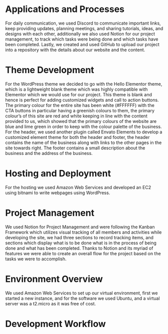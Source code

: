 # Applications and Processes

For daily communication, we used Discord to communicate important links, keep providing updates, planning meetings, and sharing tutorials, ideas, and designs with each other, additionally we also used Notion for our project management, to track which tasks were being done and which tasks have been completed. Lastly, we created and used GitHub to upload our project into a repository with the details about our website and the content.

# Theme Development

For the WordPress theme we decided to go with the Hello Elementor theme, which is a lightweight blank theme which was highly compatible with Elementor which we would use for our project. This theme is blank and hence is perfect for adding customized widgets and call to action buttons.
The primary colour for the entire site has been white (#FFFFFF) with the CTA buttons in particular having a greenish colours to them, the primary colour’s of this site are red and white keeping in line with the content provided to us, which showed that the primary colours of the website are blue and lime green in order to keep with the colour palette of the business.
For the header, we used another plugin called Envato Elements to develop a customized element theme for both the header and footer, the header contains the name of the business along with links to the other pages in the site towards right. The footer contains a small description about the business and the address of the business.

# Hosting and Deployment

For the hosting we used Amazon Web Services and developed an EC2 using bitnami to write webpages using WordPress.

# Project Management

We used Notion for Project Management and were following the Kanban Framework which utilizes visual tracking of all members and activities while developing the site, we had three sections to record tracking items, and sections which display what is to be done what is in the process of being done and what has been completed. Thanks to Notion and its myriad of features we were able to create an overall flow for the project based on the tasks we were to accomplish.

# Environment Overview

We used Amazon Web Services to set up our virtual environment, first we started a new instance, and for the software we used Ubuntu, and a virtual server was a t2.micro as it was free of cost.

# Development Workflow
